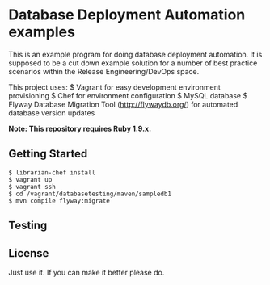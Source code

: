 # Database Deployment Automation examples

This is an example program for doing database deployment automation.
It is supposed to be a cut down example solution for a number of best practice scenarios within
the Release Engineering/DevOps space.

This project uses:
	$ Vagrant for easy development environment provisioning
	$ Chef for environment configuration
	$ MySQL database
	$ Flyway Database Migration Tool (http://flywaydb.org/) for automated database version updates


**Note: This repository requires Ruby 1.9.x.**

## Getting Started

    $ librarian-chef install
    $ vagrant up
    $ vagrant ssh
    $ cd /vagrant/databasetesting/maven/sampledb1
    $ mvn compile flyway:migrate

## Testing


## License

Just use it. If you can make it better please do.

